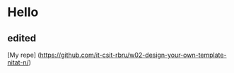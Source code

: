 # Hello
## edited
[My repe] (https://github.com/it-csit-rbru/w02-design-your-own-template-nitat-n/)


